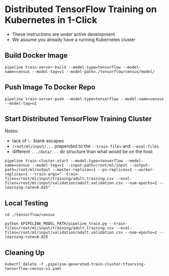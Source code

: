 # Distributed TensorFlow Training on Kubernetes in 1-Click
* These instructions are under active development
* We assume you already have a running Kubernetes cluster

## Build Docker Image
```
pipeline train-server-build --model-type=tensorflow --model-name=census --model-tag=v1 --model-path=./tensorflow/census/model/
```

## Push Image To Docker Repo
```
pipeline train-server-push --model-type=tensorflow --model-name=census --model-tag=v1
```

## Start Distributed TensorFlow Training Cluster
Notes:
* lack of `\ ` blank escapes
* `/root/ml/input/...` prepended to the `--train-files` and `--eval-files`
* different `.../data/...` dir structure than what would be on the host
```
pipeline train-cluster-start --model-type=tensorflow --model-name=census --model-tag=v1 --input-path=/root/ml/input --output-path=/root/ml/output --master-replicas=1 --ps-replicas=1 --worker-replicas=1 --train-args="--train-files=/root/ml/input/training/adult.training.csv --eval-files=/root/ml/input/validation/adult.validation.csv --num-epochs=2 --learning-rate=0.025"
```

## Local Testing
```
cd ./tensorflow/census
```
```
python $PIPELINE_MODEL_PATH/pipeline_train.py --train-files=/root/ml/input/training/adult.training.csv --eval-files=/root/ml/input/validation/adult.validation.csv --num-epochs=2 --learning-rate=0.025
```

## Cleaning Up
```
kubectl delete -f .pipeline-generated-train-cluster-tfserving-tensorflow-census-v1.yaml
```
